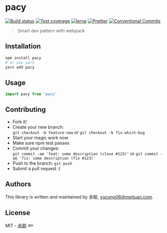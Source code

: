 # pacy

[![Build status](https://img.shields.io/travis/余聪/pacy/master.svg?style=flat-square)](https://travis-ci.org/余聪/pacy)
[![Test coverage](https://img.shields.io/codecov/c/github/余聪/pacy.svg?style=flat-square)](https://codecov.io/github/余聪/pacy?branch=master)
[![lerna](https://img.shields.io/badge/maintained%20with-lerna-cc00ff.svg?style=flat-square)](https://lernajs.io/)
[![Prettier](https://img.shields.io/badge/code_style-prettier-ff69b4.svg?style=flat-square)](https://prettier.io/)
[![Conventional Commits](https://img.shields.io/badge/Conventional%20Commits-1.0.0-yellow.svg?style=flat-square)](https://conventionalcommits.org)

> Smart dev pattern with webpack

## Installation

```bash
npm install pacy
# or use yarn
yarn add pacy
```

## Usage

```javascript
import pacy from 'pacy'
```

## Contributing

- Fork it!
- Create your new branch:\
  `git checkout -b feature-new` or `git checkout -b fix-which-bug`
- Start your magic work now
- Make sure npm test passes
- Commit your changes:\
  `git commit -am 'feat: some description (close #123)'` or `git commit -am 'fix: some description (fix #123)'`
- Push to the branch: `git push`
- Submit a pull request :)

## Authors

This library is written and maintained by 余聪, <a href="mailto:yucong06@meituan.com">yucong06@meituan.com</a>.

## License

MIT - [余聪](https://github.com/余聪) 🐟
